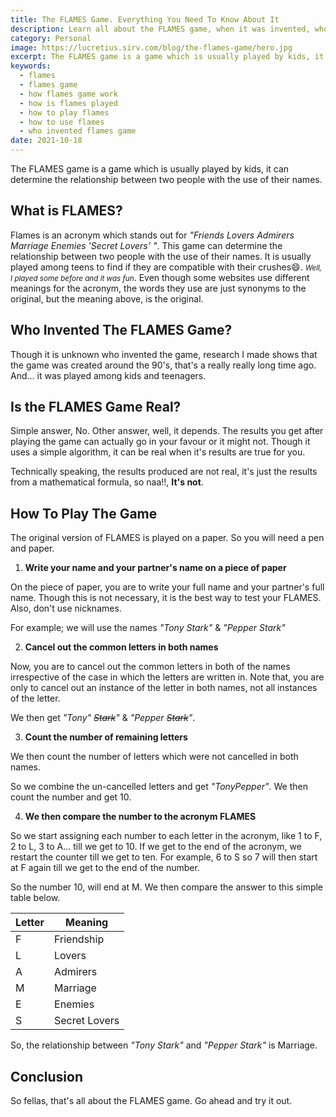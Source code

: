 ```yaml
---
title: The FLAMES Game. Everything You Need To Know About It
description: Learn all about the FLAMES game, when it was invented, who invented it and many more
category: Personal
image: https://lucretius.sirv.com/blog/the-flames-game/hero.jpg
excerpt: The FLAMES game is a game which is usually played by kids, it can determine the relationship between two people with the use of their names.
keywords:	
  - flames
  - flames game
  - how flames game work
  - how is flames played
  - how to play flames
  - how to use flames
  - who invented flames game
date: 2021-10-18
---
```


<p class="intro">
    The FLAMES game is a game which is usually played by kids, it can determine the relationship between two people with the use of their names.
</p>


## What is FLAMES?

Flames is an acronym which stands out for _"Friends Lovers Admirers Marriage Enemies 'Secret Lovers' "_. This game can determine the relationship between two people with the use of their names. It is usually played among teens to find if they are compatible with their crushes😄. <small><i>Well, I played some before and it was fun</i></small>. Even though some websites use different meanings for the acronym, the words they use are just synonyms to the original, but the meaning above, is the original.

## Who Invented The FLAMES Game?

Though it is unknown who invented the game, research I made shows that the game was created around the 90's, that's a really really long time ago. And... it was played among kids and teenagers.

## Is the FLAMES Game Real?

Simple answer, No. Other answer, well, it depends. The results you get after playing the game can actually go in your favour or it might not. Though it uses a simple algorithm, it can be real when it's results are true for you.

Technically speaking, the results produced are not real, it's just the results from a mathematical formula, so naa!!, __It's not__.

## How To Play The Game

The original version of FLAMES is played on a paper. So you will need a pen and paper.

1. __Write your name and your partner's name on a piece of paper__

  On the piece of paper, you are to write your full name and your partner's full name. Though this is not necessary, it is the best way to test your FLAMES. Also, don't use nicknames.

  For example; we will use the names _"Tony Stark"_ & _"Pepper Stark"_

  

2. __Cancel out the common letters in both names__

  Now, you are to cancel out the common letters in both of the names irrespective of the case in which the letters are written in. Note that, you are only to cancel out an instance of the letter in both names, not all instances of the letter.

  We then get <i>"Tony" <del>Stark</del>"</i> & <i>"Pepper <del>Stark</del>"</i>.

3. __Count  the number of remaining letters__

  We then count the number of letters which were not cancelled in both names.

  So we combine the un-cancelled letters and get _"TonyPepper"_. We then count the number and get  10.

4. __We then compare the number to the acronym FLAMES__

So we start assigning each number to each letter in the acronym, like 1 to F, 2 to L, 3 to A... till we get to 10. If we get to the end of the acronym, we restart the counter till we get to ten. For example, 6 to S so 7 will then start at F again till we get to the end of the number.

So the number 10, will end at M. We then compare the answer to this simple table below.

| Letter | Meaning       |
| ----- | -------------  |
| F      | Friendship    |
| L      | Lovers        |
| A      | Admirers      |
| M      | Marriage      |
| E      | Enemies       |
| S      | Secret Lovers |



So, the relationship between _"Tony Stark"_ and _"Pepper Stark"_ is Marriage.

## Conclusion

So fellas, that's all about the FLAMES game. Go ahead and try it out. 

